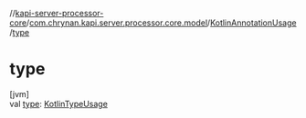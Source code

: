 //[kapi-server-processor-core](../../../index.md)/[com.chrynan.kapi.server.processor.core.model](../index.md)/[KotlinAnnotationUsage](index.md)/[type](type.md)

# type

[jvm]\
val [type](type.md): [KotlinTypeUsage](../-kotlin-type-usage/index.md)
